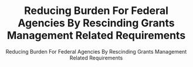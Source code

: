 ---
layout: resources-landing
title: "Reducing Burden For Federal Agencies By Rescinding Grants Management Related Requirements"
subtitle: "Reducing Burden For Federal Agencies By Rescinding Grants Management Related Requirements" 
doc-link: ../assets/files/Controller Alert Reducing Burden For Federal Agencies By Rescinding Grants Management Related Requirements_2017.03.07.pdf
filters: federal-financial-assistance uniform-guidance-2-cfr-200 controller-alert omb 2017
fiscal_year: 2017
---